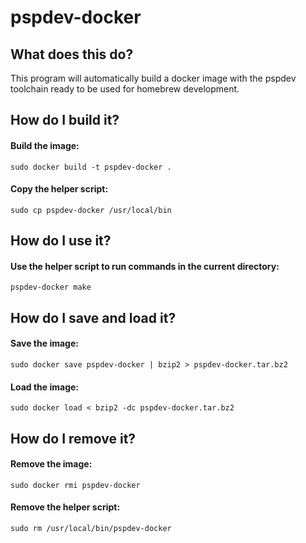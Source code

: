 # pspdev-docker

## What does this do?
This program will automatically build a docker image with the pspdev toolchain ready to be used for homebrew development.

## How do I build it?

#### Build the image:
`sudo docker build -t pspdev-docker .`

#### Copy the helper script:
`sudo cp pspdev-docker /usr/local/bin`

## How do I use it?

#### Use the helper script to run commands in the current directory:
`pspdev-docker make`

## How do I save and load it?

#### Save the image:
`sudo docker save pspdev-docker | bzip2 > pspdev-docker.tar.bz2`

#### Load the image:
`sudo docker load < bzip2 -dc pspdev-docker.tar.bz2`

## How do I remove it?

#### Remove the image:
`sudo docker rmi pspdev-docker`

#### Remove the helper script:
`sudo rm /usr/local/bin/pspdev-docker`
